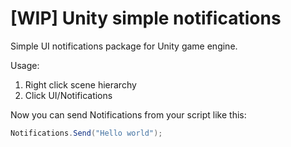 # [WIP] Unity simple notifications

Simple UI notifications package for Unity game engine.

Usage:
1. Right click scene hierarchy
2. Click UI/Notifications

Now you can send Notifications from your script like this:
```c#
Notifications.Send("Hello world");
```
